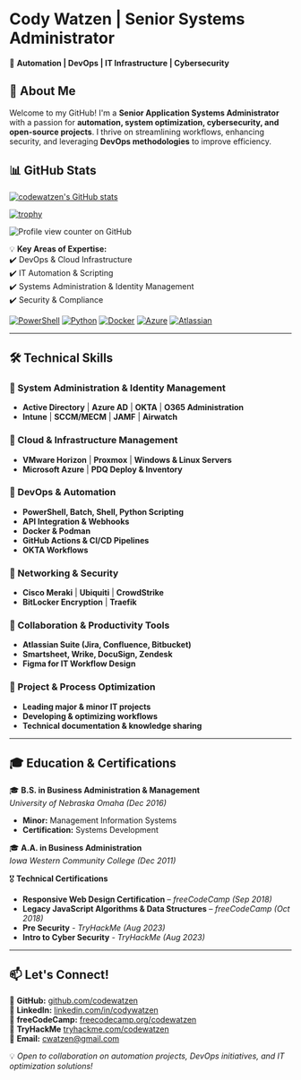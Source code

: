 # Cody Watzen | Senior Systems Administrator  
🚀 **Automation | DevOps | IT Infrastructure | Cybersecurity** 

## 👋 About Me  
Welcome to my GitHub! I'm a **Senior Application Systems Administrator** with a passion for **automation, system optimization, cybersecurity, and open-source projects**. I thrive on streamlining workflows, enhancing security, and leveraging **DevOps methodologies** to improve efficiency.  

## 📊 GitHub Stats
[![codewatzen's GitHub stats](https://github-readme-stats.vercel.app/api?username=codewatzen&show_icons=true&theme=radical)](https://github.com/codewatzen)

[![trophy](https://github-profile-trophy.vercel.app/?username=codewatzen)](https://github.com/ryo-ma/github-profile-trophy)

![Profile view counter on GitHub](https://komarev.com/ghpvc/?username=codewatzen)

💡 **Key Areas of Expertise:**  
✔️ DevOps & Cloud Infrastructure  
✔️ IT Automation & Scripting  
✔️ Systems Administration & Identity Management  
✔️ Security & Compliance  

[![PowerShell](https://img.shields.io/badge/PowerShell-5391FE?style=flat&logo=powershell&logoColor=white)](https://learn.microsoft.com/en-us/powershell/) [![Python](https://img.shields.io/badge/Python-3776AB?style=flat&logo=python&logoColor=white)](https://www.python.org/) [![Docker](https://img.shields.io/badge/Docker-2496ED?style=flat&logo=docker&logoColor=white)](https://www.docker.com/) [![Azure](https://img.shields.io/badge/Azure-0089D6?style=flat&logo=microsoft-azure&logoColor=white)](https://azure.microsoft.com/) [![Atlassian](https://img.shields.io/badge/Atlassian-0052CC?style=flat&logo=atlassian&logoColor=white)](https://www.atlassian.com/)  

---

## 🛠️ Technical Skills  

### 🔹 System Administration & Identity Management  
- **Active Directory** | **Azure AD** | **OKTA** | **O365 Administration**  
- **Intune** | **SCCM/MECM** | **JAMF** | **Airwatch**  

### 🔹 Cloud & Infrastructure Management  
- **VMware Horizon** | **Proxmox** | **Windows & Linux Servers**  
- **Microsoft Azure** | **PDQ Deploy & Inventory**  

### 🔹 DevOps & Automation  
- **PowerShell, Batch, Shell, Python Scripting**  
- **API Integration & Webhooks**  
- **Docker & Podman**  
- **GitHub Actions & CI/CD Pipelines**  
- **OKTA Workflows**  

### 🔹 Networking & Security  
- **Cisco Meraki** | **Ubiquiti** | **CrowdStrike**  
- **BitLocker Encryption** | **Traefik**  

### 🔹 Collaboration & Productivity Tools  
- **Atlassian Suite (Jira, Confluence, Bitbucket)**  
- **Smartsheet, Wrike, DocuSign, Zendesk**  
- **Figma for IT Workflow Design**  

### 🔹 Project & Process Optimization  
- **Leading major & minor IT projects**  
- **Developing & optimizing workflows**  
- **Technical documentation & knowledge sharing**  

---

## 🎓 Education & Certifications  

🎓 **B.S. in Business Administration & Management**  
*University of Nebraska Omaha* *(Dec 2016)*  
- **Minor:** Management Information Systems  
- **Certification:** Systems Development  

🎓 **A.A. in Business Administration**  
*Iowa Western Community College* *(Dec 2011)*  

🎖 **Technical Certifications**
- **Responsive Web Design Certification** – *freeCodeCamp* *(Sep 2018)*  
- **Legacy JavaScript Algorithms & Data Structures** – *freeCodeCamp* *(Oct 2018)*
- **Pre Security** - *TryHackMe* *(Aug 2023)*
- **Intro to Cyber Security** - *TryHackMe* *(Aug 2023)*

---

## 📫 Let's Connect!  

🔗 **GitHub:** [github.com/codewatzen](https://github.com/codewatzen)  
🔗 **LinkedIn:** [linkedin.com/in/codywatzen](https://linkedin.com/in/codywatzen)  
🔗 **freeCodeCamp:** [freecodecamp.org/codewatzen](https://www.freecodecamp.org/codewatzen)  
🔗 **TryHackMe** [tryhackme.com/codewatzen](https://tryhackme.com/p/codewatzen)  
📧 **Email:** [cwatzen@gmail.com](mailto:cwatzen@gmail.com)  

💡 *Open to collaboration on automation projects, DevOps initiatives, and IT optimization solutions!*  
